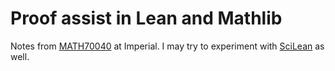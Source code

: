# Proof assist in Lean and Mathlib

Notes from [MATH70040] at Imperial.
I may try to experiment with [SciLean] as well.

[math70040]: https://github.com/ImperialCollegeLondon/formalising-mathematics-2024
[scilean]: https://github.com/lecopivo/SciLean


